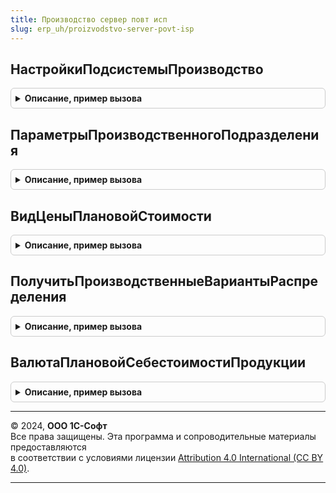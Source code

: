 ```yaml
---
title: Производство сервер повт исп
slug: erp_uh/proizvodstvo-server-povt-isp
---
```



## НастройкиПодсистемыПроизводство
<details style="margin: 1em 0; padding: 0.5em; border: 1px solid #ccc; border-radius: 6px;">

<summary style="font-weight: bold; cursor: pointer;">Описание, пример вызова</summary>

```bsl

// Получает настройки подсистемы "Производство"
//
// Возвращаемое значение:
//   - Структура - настройки подсистемы "Производство".
//
Функция НастройкиПодсистемыПроизводство() Экспорт
```

Пример вызова
```bsl
Результат = ПроизводствоСерверПовтИсп.НастройкиПодсистемыПроизводство() 
```
</details>

## ПараметрыПроизводственногоПодразделения
<details style="margin: 1em 0; padding: 0.5em; border: 1px solid #ccc; border-radius: 6px;">

<summary style="font-weight: bold; cursor: pointer;">Описание, пример вызова</summary>

```bsl

// Возвращает параметры производственного подразделения
//
// Параметры:
//  Подразделение	- СправочникСсылка.СтруктураПредприятия - Подразделение для которого требуется получить параметры.
//
// Возвращаемое значение:
//   Структура   - содержит параметры производственного подразделения.
//
Функция ПараметрыПроизводственногоПодразделения(Подразделение) Экспорт
```

Пример вызова
```bsl
Результат = ПроизводствоСерверПовтИсп.ПараметрыПроизводственногоПодразделения(Подразделение) 
```
</details>

## ВидЦеныПлановойСтоимости
<details style="margin: 1em 0; padding: 0.5em; border: 1px solid #ccc; border-radius: 6px;">

<summary style="font-weight: bold; cursor: pointer;">Описание, пример вызова</summary>

```bsl

// Определяет вид цены выпуска продукции по умолчанию
//
// Возвращаемое значение:
//  СправочникСсылка.ВидыЦен - вид цены плановой стоимости.
//
Функция ВидЦеныПлановойСтоимости() Экспорт
```

Пример вызова
```bsl
Результат = ПроизводствоСерверПовтИсп.ВидЦеныПлановойСтоимости() 
```
</details>

## ПолучитьПроизводственныеВариантыРаспределения
<details style="margin: 1em 0; padding: 0.5em; border: 1px solid #ccc; border-radius: 6px;">

<summary style="font-weight: bold; cursor: pointer;">Описание, пример вызова</summary>

```bsl


// Возвращает список вариантов распределения, участвующих в формировании себестоимости производства
//
// Возвращаемое значение:
// 	Массив - список производственных вариантов распределения
Функция ПолучитьПроизводственныеВариантыРаспределения() Экспорт
```

Пример вызова
```bsl
Результат = ПроизводствоСерверПовтИсп.ПолучитьПроизводственныеВариантыРаспределения() 
```
</details>

## ВалютаПлановойСебестоимостиПродукции
<details style="margin: 1em 0; padding: 0.5em; border: 1px solid #ccc; border-radius: 6px;">

<summary style="font-weight: bold; cursor: pointer;">Описание, пример вызова</summary>

```bsl

// Возвращает валюту плановой себестоимости продукции.
//
// Возвращаемое значение:
//   СправочникСсылка.Валюты -
//
Функция ВалютаПлановойСебестоимостиПродукции() Экспорт
```

Пример вызова
```bsl
Результат = ПроизводствоСерверПовтИсп.ВалютаПлановойСебестоимостиПродукции() 
```
</details>

---

© 2024, **ООО 1С-Софт**  
Все права защищены. Эта программа и сопроводительные материалы предоставляются  
в соответствии с условиями лицензии [Attribution 4.0 International (CC BY 4.0)](https://creativecommons.org/licenses/by/4.0/legalcode).

---

